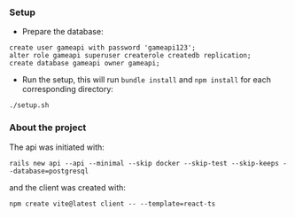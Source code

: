 ### Setup

- Prepare the database:

```
create user gameapi with password 'gameapi123';
alter role gameapi superuser createrole createdb replication;
create database gameapi owner gameapi;

```

- Run the setup, this will run `bundle install` and `npm install` for each corresponding directory:

```
./setup.sh
```


### About the project

The api was initiated with:

`rails new api --api --minimal --skip docker --skip-test --skip-keeps --database=postgresql`

and the client was created with:

`npm create vite@latest client -- --template=react-ts`


